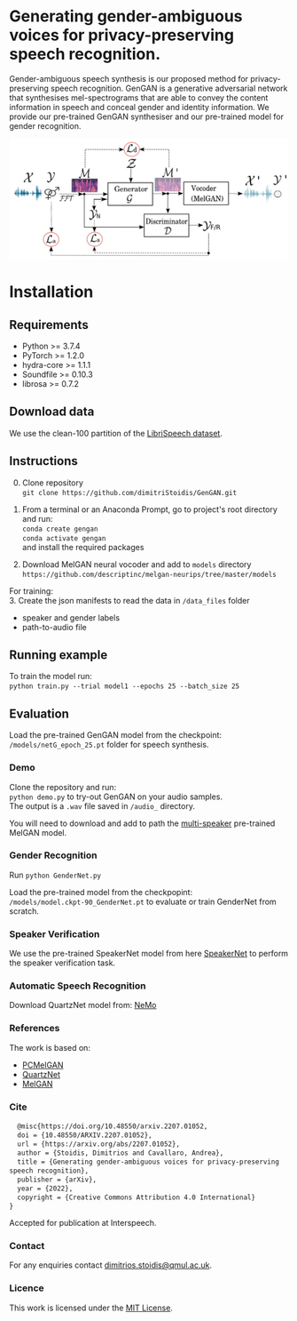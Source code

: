 
# Generating gender-ambiguous voices for privacy-preserving speech recognition.


<p>Gender-ambiguous speech synthesis is our proposed method for privacy-preserving speech recognition. GenGAN is a generative adversarial network that synthesises mel-spectrograms that are able to convey the content information in speech and conceal gender and identity information.
We provide our pre-trained GenGAN synthesiser and our pre-trained model for gender recognition.</p>

![GenGAN pipeline](/gengan_pipeline.jpg)



# Installation

## Requirements
* Python >= 3.7.4
* PyTorch >= 1.2.0
* hydra-core >= 1.1.1
* Soundfile >= 0.10.3
* librosa >= 0.7.2



## Download data
We use the clean-100 partition of the [LibriSpeech dataset](https://www.openslr.org/12).


## Instructions

0. Clone repository</br>
`git clone https://github.com/dimitriStoidis/GenGAN.git`

1. From a terminal or an Anaconda Prompt, go to project's root directory
and run:</br>
`conda create gengan` </br>
`conda activate gengan` </br>
and install the required packages

2. Download MelGAN neural vocoder and add to `models` directory
`https://github.com/descriptinc/melgan-neurips/tree/master/models`

For training:</br>
3. Create the json manifests to read the data in `/data_files` folder
* speaker and gender labels
* path-to-audio file 

## Running example

To train the model run: </br>
`python train.py --trial model1 --epochs 25 --batch_size 25`

## Evaluation

Load the pre-trained GenGAN model from the checkpoint: </br>
 `/models/netG_epoch_25.pt` folder for speech synthesis.

### Demo
Clone the repository and run: </br>
`python demo.py` to try-out GenGAN on your audio samples.</br>
The output is a `.wav` file saved in `/audio_` directory.

You will need to download and add to path the [multi-speaker](https://github.com/descriptinc/melgan-neurips/tree/master/models) pre-trained MelGAN model.

### Gender Recognition
Run `python GenderNet.py`</br>

Load the pre-trained model from the checkpopint: </br>
`/models/model.ckpt-90_GenderNet.pt` to evaluate or train GenderNet from scratch.


### Speaker Verification
We use the pre-trained SpeakerNet model from here [SpeakerNet](https://github.com/clovaai/voxceleb_trainer) to perform the speaker verification task.

### Automatic Speech Recognition
Download QuartzNet model from: [NeMo](https://catalog.ngc.nvidia.com/orgs/nvidia/models/nemospeechmodels)

### References
The work is based on:
* [PCMelGAN](https://github.com/daverics/pcmelgan)
* [QuartzNet](https://catalog.ngc.nvidia.com/orgs/nvidia/models/nemospeechmodels)
* [MelGAN](https://github.com/descriptinc/melgan-neurips)

### Cite
```
  @misc{https://doi.org/10.48550/arxiv.2207.01052,
  doi = {10.48550/ARXIV.2207.01052},
  url = {https://arxiv.org/abs/2207.01052},
  author = {Stoidis, Dimitrios and Cavallaro, Andrea},
  title = {Generating gender-ambiguous voices for privacy-preserving speech recognition},
  publisher = {arXiv},
  year = {2022},
  copyright = {Creative Commons Attribution 4.0 International}
}
```
Accepted for publication at Interspeech.

### Contact
For any enquiries contact dimitrios.stoidis@qmul.ac.uk.

### Licence
This work is licensed under the [MIT License](https://github.com/dimitriStoidis/GenGAN/blob/main/LICENSE).
